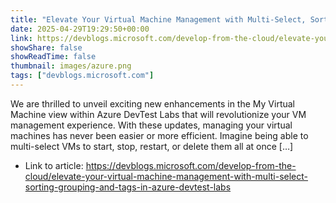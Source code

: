 ```yaml
---
title: "Elevate Your Virtual Machine Management with Multi-Select, Sorting, Grouping, and Tags in Azure DevTest Labs"
date: 2025-04-29T19:29:50+00:00
link: https://devblogs.microsoft.com/develop-from-the-cloud/elevate-your-virtual-machine-management-with-multi-select-sorting-grouping-and-tags-in-azure-devtest-labs
showShare: false
showReadTime: false
thumbnail: images/azure.png
tags: ["devblogs.microsoft.com"]
---
```

We are thrilled to unveil exciting new enhancements in the My Virtual Machine view within Azure DevTest Labs that will revolutionize your VM management experience. With these updates, managing your virtual machines has never been easier or more efficient. Imagine being able to multi-select VMs to start, stop, restart, or delete them all at once […]

- Link to article: https://devblogs.microsoft.com/develop-from-the-cloud/elevate-your-virtual-machine-management-with-multi-select-sorting-grouping-and-tags-in-azure-devtest-labs